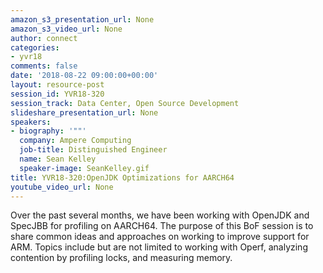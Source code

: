 ```yaml
---
amazon_s3_presentation_url: None
amazon_s3_video_url: None
author: connect
categories:
- yvr18
comments: false
date: '2018-08-22 09:00:00+00:00'
layout: resource-post
session_id: YVR18-320
session_track: Data Center, Open Source Development
slideshare_presentation_url: None
speakers:
- biography: '""'
  company: Ampere Computing
  job-title: Distinguished Engineer
  name: Sean Kelley
  speaker-image: SeanKelley.gif
title: YVR18-320:OpenJDK Optimizations for AARCH64
youtube_video_url: None
---
```


  Over the past several months, we have been working with OpenJDK and SpecJBB for profiling on AARCH64. The purpose of this BoF session is to share common ideas and approaches on working to improve support for ARM. Topics include but are not limited to working with Operf, analyzing contention by profiling locks, and measuring memory.

